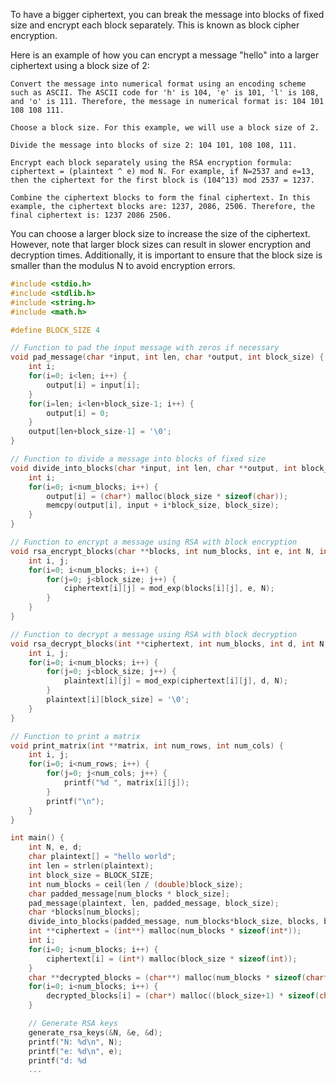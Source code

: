 
To have a bigger ciphertext, you can break the message into blocks of fixed size and encrypt each block separately. This is known as block cipher encryption.

Here is an example of how you can encrypt a message "hello" into a larger ciphertext using a block size of 2:

    Convert the message into numerical format using an encoding scheme such as ASCII. The ASCII code for 'h' is 104, 'e' is 101, 'l' is 108, and 'o' is 111. Therefore, the message in numerical format is: 104 101 108 108 111.

    Choose a block size. For this example, we will use a block size of 2.

    Divide the message into blocks of size 2: 104 101, 108 108, 111.

    Encrypt each block separately using the RSA encryption formula: ciphertext = (plaintext ^ e) mod N. For example, if N=2537 and e=13, then the ciphertext for the first block is (104^13) mod 2537 = 1237.

    Combine the ciphertext blocks to form the final ciphertext. In this example, the ciphertext blocks are: 1237, 2086, 2506. Therefore, the final ciphertext is: 1237 2086 2506.

You can choose a larger block size to increase the size of the ciphertext. However, note that larger block sizes can result in slower encryption and decryption times. Additionally, it is important to ensure that the block size is smaller than the modulus N to avoid encryption errors.

```c
#include <stdio.h>
#include <stdlib.h>
#include <string.h>
#include <math.h>

#define BLOCK_SIZE 4

// Function to pad the input message with zeros if necessary
void pad_message(char *input, int len, char *output, int block_size) {
    int i;
    for(i=0; i<len; i++) {
        output[i] = input[i];
    }
    for(i=len; i<len+block_size-1; i++) {
        output[i] = 0;
    }
    output[len+block_size-1] = '\0';
}

// Function to divide a message into blocks of fixed size
void divide_into_blocks(char *input, int len, char **output, int block_size, int num_blocks) {
    int i;
    for(i=0; i<num_blocks; i++) {
        output[i] = (char*) malloc(block_size * sizeof(char));
        memcpy(output[i], input + i*block_size, block_size);
    }
}

// Function to encrypt a message using RSA with block encryption
void rsa_encrypt_blocks(char **blocks, int num_blocks, int e, int N, int block_size, int **ciphertext) {
    int i, j;
    for(i=0; i<num_blocks; i++) {
        for(j=0; j<block_size; j++) {
            ciphertext[i][j] = mod_exp(blocks[i][j], e, N);
        }
    }
}

// Function to decrypt a message using RSA with block decryption
void rsa_decrypt_blocks(int **ciphertext, int num_blocks, int d, int N, int block_size, char **plaintext) {
    int i, j;
    for(i=0; i<num_blocks; i++) {
        for(j=0; j<block_size; j++) {
            plaintext[i][j] = mod_exp(ciphertext[i][j], d, N);
        }
        plaintext[i][block_size] = '\0';
    }
}

// Function to print a matrix
void print_matrix(int **matrix, int num_rows, int num_cols) {
    int i, j;
    for(i=0; i<num_rows; i++) {
        for(j=0; j<num_cols; j++) {
            printf("%d ", matrix[i][j]);
        }
        printf("\n");
    }
}

int main() {
    int N, e, d;
    char plaintext[] = "hello world";
    int len = strlen(plaintext);
    int block_size = BLOCK_SIZE;
    int num_blocks = ceil(len / (double)block_size);
    char padded_message[num_blocks * block_size];
    pad_message(plaintext, len, padded_message, block_size);
    char *blocks[num_blocks];
    divide_into_blocks(padded_message, num_blocks*block_size, blocks, block_size, num_blocks);
    int **ciphertext = (int**) malloc(num_blocks * sizeof(int*));
    int i;
    for(i=0; i<num_blocks; i++) {
        ciphertext[i] = (int*) malloc(block_size * sizeof(int));
    }
    char **decrypted_blocks = (char**) malloc(num_blocks * sizeof(char*));
    for(i=0; i<num_blocks; i++) {
        decrypted_blocks[i] = (char*) malloc((block_size+1) * sizeof(char));
    }

    // Generate RSA keys
    generate_rsa_keys(&N, &e, &d);
    printf("N: %d\n", N);
    printf("e: %d\n", e);
    printf("d: %d
    ...
```